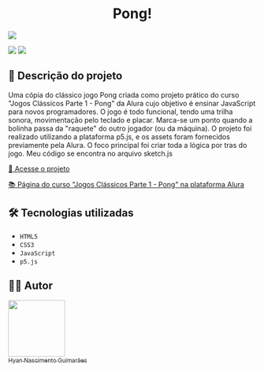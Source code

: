<h1 align="center"> Pong! </h1>

![](https://raw.githubusercontent.com/hyanguimaraes/pong/main/Pong_no_Scratch.gif#vitrinedev)

![](https://img.shields.io/github/forks/hyanguimaraes/pong?style=social) ![](https://img.shields.io/github/last-commit/hyanguimaraes/Pong?style=plastic)

📝 Descrição do projeto
---
Uma cópia do clássico jogo Pong criada como projeto prático do curso "Jogos Clássicos Parte 1 - Pong" da Alura cujo objetivo é ensinar JavaScript para novos programadores. O jogo é todo funcional, tendo uma trilha sonora, movimentação pelo teclado e placar. Marca-se um ponto quando a bolinha passa da "raquete" do outro jogador (ou da máquina). O projeto foi realizado utilizando a plataforma p5.js, e os assets foram fornecidos previamente pela Alura. O foco principal foi criar toda a lógica por tras do jogo. Meu código se encontra no arquivo sketch.js

[🔗 Acesse o projeto](https://hyanguimaraes.github.io/freeway)

[📚 Página do curso "Jogos Clássicos Parte 1 - Pong" na plataforma Alura](https://www.alura.com.br/curso-online-pong-javascript)

🛠️ Tecnologias utilizadas
---
- ``HTML5``
- ``CSS3``
- ``JavaScript``
- ``p5.js``

✍🏻 Autor
---
 [<img src="https://avatars.githubusercontent.com/u/112709798?s=400&u=bf197a3880a44c701b3303e07c052a74cb8d96b1&v=4" width=115><br><sub>Hyan Nascimento Guimarães</sub>](https://github.com/hyanguimaraes)
